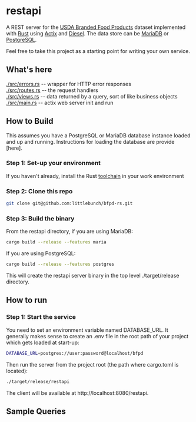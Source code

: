# restapi
A REST server for the [USDA Branded Food Products](https://fdc.nal.usda.gov) dataset implemented with [Rust](https://www.rust-lang.org) using [Actix](https://actix.rs) and [Diesel](https://diesel.rs).  The data store can be [MariaDB](https://mariadb.com) or [PostgreSQL](https://www.postgresql.org).  

Feel free to take this project as a starting point for writing your own service.

## What's here

[./src/errors.rs](https://github.com/littlebunch/bfpd-rs/blob/master/restapi/src/errors.rs) -- wrapper for HTTP error responses  
[./src/routes.rs](https://github.com/littlebunch/bfpd-rs/blob/master/restapi/src/routes.rs)  -- the request handlers  
[./src/views.rs](https://github.com/littlebunch/bfpd-rs/blob/master/restapi/src/views.rs)  -- data returned by a query, sort of like business objects  
[./src/main.rs](https://github.com/littlebunch/bfpd-rs/blob/master/restapi/src/main.rs) -- actix web server init and run    

## How to Build

This assumes you have a PostgreSQL or MariaDB database instance loaded and up and running.  Instructions for loading the database are provide [here].

### Step 1: Set-up your environment

If you haven't already, install the Rust [toolchain](https://www.rust-lang.org/tools/install) in your work environment 

### Step 2: Clone this repo

```bash
git clone git@github.com:littlebunch/bfpd-rs.git
```

### Step 3: Build the binary  

From the restapi directory, if you are using MariaDB:

```bash
cargo build --release --features maria
```

If you are using PostgreSQL:

```bash
cargo build --release --features postgres
```

This will create the restapi server binary in the top level ./target/release directory.

## How to run

### Step 1: Start the service

You need to set an environment variable named DATABASE_URL.  It generally makes sense to create an .env file in the root path of your project which gets loaded at start-up:

```bash
DATABASE_URL=postgres://user:password@localhost/bfpd
```

Then run the server from the project root (the path where cargo.toml is located):

```bash
./target/release/restapi
```

The client will be available at  http://localhost:8080/restapi.

## Sample Queries
